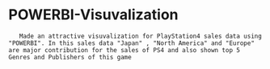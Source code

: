 # POWERBI-Visuvalization
       Made an attractive visuvalization for PlayStation4 sales data using "POWERBI". In this sales data "Japan" , "North America" and "Europe" are major contribution for the sales of PS4 and also shown top 5 Genres and Publishers of this game 
